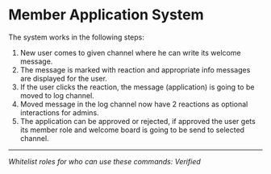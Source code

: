 # Member Application System
The system works in the following steps:
1. New user comes to given channel where he can write its welcome message.
2. The message is marked with reaction and appropriate info messages are displayed for the user.
3. If the user clicks the reaction, the message (application) is going to be moved to log channel.
4. Moved message in the log channel now have 2 reactions as optional interactions for admins.
5. The application can be approved or rejected, if approved the user gets its member role and welcome board is going to be send to selected channel.

---
*Whitelist roles for who can use these commands: Verified*